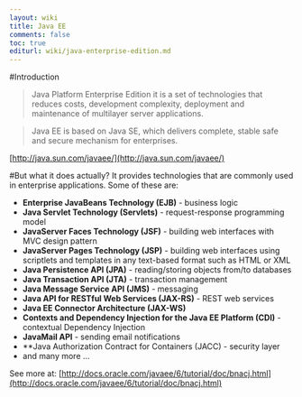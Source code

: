 ```yaml
---
layout: wiki
title: Java EE
comments: false
toc: true
editurl: wiki/java-enterprise-edition.md
---
```


#Introduction
> Java Platform Enterprise Edition it is a set of technologies that reduces costs, development complexity, deployment and maintenance of multilayer server applications.

> Java EE is based on Java SE, which delivers complete, stable safe and secure mechanism for enterprises.

[http://java.sun.com/javaee/](http://java.sun.com/javaee/)

#But what it does actually?
It provides technologies that are commonly used in enterprise applications. Some of these are:

* **Enterprise JavaBeans Technology (EJB)** - business logic
* **Java Servlet Technology (Servlets)** - request-response programming model
* **JavaServer Faces Technology (JSF)** - building web interfaces with MVC design pattern
* **JavaServer Pages Technology (JSP)** - building web interfaces using scriptlets and templates in any text-based format such as HTML or XML
* **Java Persistence API (JPA)** - reading/storing objects from/to databases
* **Java Transaction API (JTA)** - transaction management
* **Java Message Service API (JMS)** - messaging
* **Java API for RESTful Web Services (JAX-RS)** - REST web services
* **Java EE Connector Architecture (JAX-WS)**
* **Contexts and Dependency Injection for the Java EE Platform (CDI)** - contextual Dependency Injection
* **JavaMail API** - sending email notifications
* **Java Authorization Contract for Containers (JACC) - security layer
* and many more ...


See more at: [http://docs.oracle.com/javaee/6/tutorial/doc/bnacj.html](http://docs.oracle.com/javaee/6/tutorial/doc/bnacj.html)